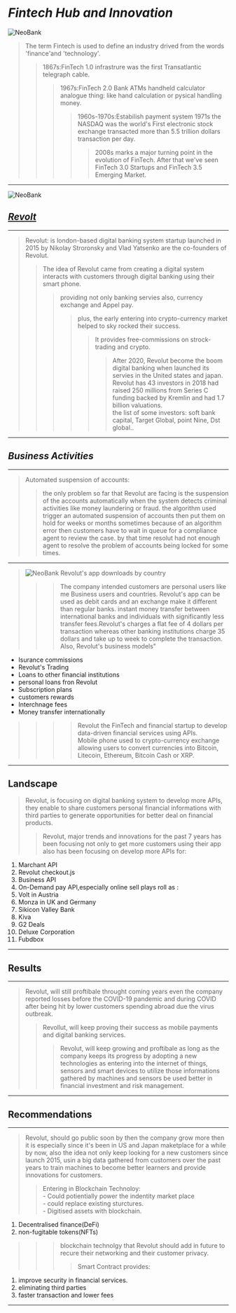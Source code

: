 
# *Fintech Hub and Innovation*


![NeoBank](https://ideausher.com/wp-content/uploads/2022/05/Revolut.webp)

>The term Fintech is used to define an industry  drived from the words 'finance'and 'technology'.
>>1867s:FinTech 1.0 infrastrure was the first Transatlantic telegraph cable.
>>>1967s:FinTech 2.0 Bank ATMs handheld calculator analogue thing: like hand calculation or pysical handling money. 
>>>>1960s-1970s:Estabilish payment system 1971s the NASDAQ was the world's First electronic stock exchange transacted more than 5.5 trillion dollars transaction per day.
>>>>>2008s marks a major turning point in the evolution of FinTech.
 After that we've seen FinTech 3.0 Startups and FinTech 3.5 Emerging Market.


 ---------
            

![NeoBank](https://ideausher.com/wp-content/uploads/2022/05/Revolut-Growth-Timeline.webp)


## [*Revolt*](Revolut)
----------
> Revolut: is london-based digital banking system startup launched in 2015 by Nikolay Stroronsky and Vlad Yatsenko are the co-founders of Revolut.
>>The idea of Revolut came from creating a digital system interacts with customers through digital banking using their smart phone.
>>>providing not only banking servies also, currency exchange and Appel pay.
>>>>plus, the early entering into crypto-currency market helped to sky rocked their success.
>>>>>It provides free-commissions on strock-trading and crypto.
>>>>>>After 2020, Revolut become the boom digital banking when launched its servies in the United states and japan.
>>>>>>Revolut has 43 investors in 2018 had raised 250 millions from Series C funding backed by Kremlin and had 1.7 billion valuations.<br>the list of some investors: soft bank capital, Target Global, point Nine, Dst global..


-------------
## *Business Activities*
--------
>Automated suspension of accounts:
>>the only problem so far that Revolut are facing is the suspension of the accounts automatically when the system detects criminal activities like money laundering or fraud.
the algorithm used trigger an automated suspension of accounts then put them on hold for weeks or months sometimes because of an algorithm error then customers  have to wait in queue for a compliance agent to review the case. by that time resolut had not enough agent to resolve the problem of accounts being locked for some times. 
------
>![NeoBank Revolut's app downloads by country](https://thefinancialbrand.com/115750/how-revoluts-super-app-strategy-could-shake-up-u-s-banking/neobank-revoluts-app-downloads-by-country/)
>>>The company intended customers are personal users like me Business users and countries.
  Revolut's app can be used as debit cards and an  exchange make it different than regular banks. instant money transfer between international banks and individuals with significantly less transfer fees.Revolut's charges a flat fee of 4 dollars per transaction whereas other banking institutions charge 35 dollars and take up to week to complete the transaction.
  >Also, Revolut's business models"
   - Isurance commissions
   - Revolut's Trading
   - Loans to other financial institutions
   - personal loans fron Revolut
   - Subscription plans
   - customers rewards
   - Interchnage fees
   - Money transfer internationally
     
>>>>Revolut the FinTech and financial startup to develop data-driven financial services using APIs.<br>
 Mobile phone used to      crypto-currency exchange allowing users to convert currencies into Bitcoin, Litecoin, Ethereum, Bitcoin Cash or 
  XRP.
  -------
 
 

## Landscape
> Revolut, is focusing on digital banking system to develop more APIs, they enable to share customers personal financial informations with third parties to generate opportunities for better deal on financial products.
>>Revolut, major trends and innovations for the past 7 years has been focusing not only to get more customers using their app also has been focusing on develop more APIs for:
   1. Marchant API
   2. Revolut checkout.js
   3. Business API
   4. On-Demand pay API,especially online sell plays roll as : 
   1. Volt in Austria
   2. Monza in UK and Germany
   3. Sikicon Valley Bank
   4. Kiva
   5. G2 Deals
   6. Deluxe Corporation
   7. Fubdbox
   ---------
           
    
    

## Results
------

  >Revolut, will still proftibale throught coming years even the company reported losses before the COVID-19 pandemic and during COVID after being hit by lower customers spending abroad due the virus outbreak. 
  >>Revollut, will keep proving their success as mobile payments and digital banking services.     
>>>Revolut, will keep growing and proftibale as long as the company keeps its progress by adopting a new technologies as entering into the internet of things, sensors and smart devices to utilize those informations gathered by machines and sensors be used better in financial investment and risk management.
-------



## Recommendations
------


  >Revolut, should go public soon by then the company grow more then it is especially since it's been in US and Japan maketplace for a while by now, also the idea not only keep looking for a new customers since launch 2015, usin a  big data gathered from customers over the past years to train machines to become better learners and provide innovations for customers.
  >>Entering in Blockchain Technoloy:<br>
      - Could potientially power the indentity market place<br>
      - could replace existing sturctures.<br>
      - Digitised assets with blockchain.<br>  
   1. Decentralised finance(DeFi)
   2. non-fugitable tokens(NFTs) 
  >>>blockchain technolgy that Revolut should add in future to recure their networking and their customer privacy.
  >>>>Smart Contract provides:
   1. improve security in financial services.
   2. eliminating third parties
   3. faster transaction and lower fees
   ---------
  

